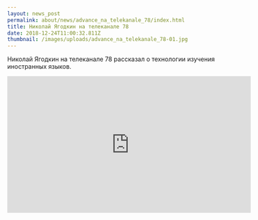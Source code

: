 ```yaml
---
layout: news_post
permalink: about/news/advance_na_telekanale_78/index.html
title: Николай Ягодкин на телеканале 78
date: 2018-12-24T11:00:32.811Z
thumbnail: /images/uploads/advance_na_telekanale_78-01.jpg
---
```

Николай Ягодкин на телеканале 78 рассказал о технологии изучения иностранных языков.

<iframe width="560" height="315" src="https://player.vimeo.com/video/330007399?title=0&amp;byline=0&amp;portrait=0" frameborder="0" allow="accelerometer; encrypted-media; gyroscope; picture-in-picture" allowfullscreen></iframe>